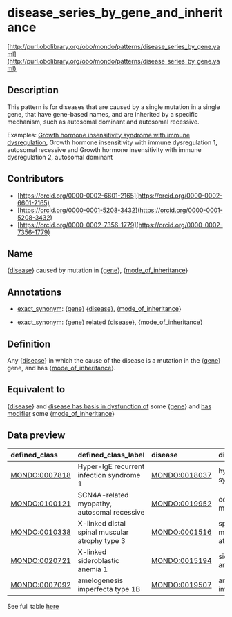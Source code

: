 # disease_series_by_gene_and_inheritance 

[http://purl.obolibrary.org/obo/mondo/patterns/disease_series_by_gene.yaml](http://purl.obolibrary.org/obo/mondo/patterns/disease_series_by_gene.yaml)
## Description 

This pattern is for diseases that are caused by a single mutation in a single gene, that have gene-based names, and are inherited by a specific mechanism, such as autosomal dominant and autosomal recessive. 

Examples: [Growth hormone insensitivity syndrome with immune dysregulation](https://omim.org/phenotypicSeries/PS245590), Growth hormone insensitivity with immune dysregulation 1, autosomal recessive and Growth hormone insensitivity with immune dysregulation 2, autosomal dominant
## Contributors 
* [https://orcid.org/0000-0002-6601-2165](https://orcid.org/0000-0002-6601-2165) 
* [https://orcid.org/0000-0001-5208-3432](https://orcid.org/0000-0001-5208-3432) 
* [https://orcid.org/0000-0002-7356-1779](https://orcid.org/0000-0002-7356-1779) 
## Name 

{[disease](http://purl.obolibrary.org/obo/MONDO_0000001)} caused by mutation in {[gene](http://purl.obolibrary.org/obo/SO_0000704)}, {[mode_of_inheritance](http://purl.obolibrary.org/obo/HP_0000005)}

## Annotations 

* [exact_synonym](http://www.geneontology.org/formats/oboInOwl#hasExactSynonym): {[gene](http://purl.obolibrary.org/obo/SO_0000704)} {[disease](http://purl.obolibrary.org/obo/MONDO_0000001)}, {[mode_of_inheritance](http://purl.obolibrary.org/obo/HP_0000005)}

* [exact_synonym](http://www.geneontology.org/formats/oboInOwl#hasExactSynonym): {[gene](http://purl.obolibrary.org/obo/SO_0000704)} related {[disease](http://purl.obolibrary.org/obo/MONDO_0000001)}, {[mode_of_inheritance](http://purl.obolibrary.org/obo/HP_0000005)}

## Definition 

Any {[disease](http://purl.obolibrary.org/obo/MONDO_0000001)} in which the cause of the disease is a mutation in the {[gene](http://purl.obolibrary.org/obo/SO_0000704)} gene, and has {[mode_of_inheritance](http://purl.obolibrary.org/obo/HP_0000005)}.

## Equivalent to 

{[disease](http://purl.obolibrary.org/obo/MONDO_0000001)} and [disease has basis in dysfunction of](http://purl.obolibrary.org/obo/RO_0004020) some {[gene](http://purl.obolibrary.org/obo/SO_0000704)} and [has modifier](http://purl.obolibrary.org/obo/RO_0002573) some {[mode_of_inheritance](http://purl.obolibrary.org/obo/HP_0000005)}

## Data preview 
| defined_class                                | defined_class_label                            | disease                                      | disease_label           | gene                              | gene_label   | mode_of_inheritance                       | mode_of_inheritance_label       |
|:---------------------------------------------|:-----------------------------------------------|:---------------------------------------------|:------------------------|:----------------------------------|:-------------|:------------------------------------------|:--------------------------------|
| [MONDO:0007818](http://purl.obolibrary.org/obo/MONDO_0007818) | Hyper-IgE recurrent infection syndrome 1       | [MONDO:0018037](http://purl.obolibrary.org/obo/MONDO_0018037) | hyper-IgE syndrome      | http://identifiers.org/hgnc/11364 | STAT3        | [HP:0000006](http://purl.obolibrary.org/obo/HP_0000006) | Autosomal dominant inheritance  |
| [MONDO:0100121](http://purl.obolibrary.org/obo/MONDO_0100121) | SCN4A-related myopathy, autosomal recessive    | [MONDO:0019952](http://purl.obolibrary.org/obo/MONDO_0019952) | congenital myopathy     | http://identifiers.org/hgnc/10591 | SCN4A        | [HP:0000007](http://purl.obolibrary.org/obo/HP_0000007) | Autosomal recessive inheritance |
| [MONDO:0010338](http://purl.obolibrary.org/obo/MONDO_0010338) | X-linked distal spinal muscular atrophy type 3 | [MONDO:0001516](http://purl.obolibrary.org/obo/MONDO_0001516) | spinal muscular atrophy | http://identifiers.org/hgnc/869   | ATP7A        | [HP:0001417](http://purl.obolibrary.org/obo/HP_0001417) | X-linked inheritance            |
| [MONDO:0020721](http://purl.obolibrary.org/obo/MONDO_0020721) | X-linked sideroblastic anemia 1                | [MONDO:0015194](http://purl.obolibrary.org/obo/MONDO_0015194) | sideroblastic anemia    | http://identifiers.org/hgnc/397   | ALAS2        | [HP:0001417](http://purl.obolibrary.org/obo/HP_0001417) | X-linked inheritance            |
| [MONDO:0007092](http://purl.obolibrary.org/obo/MONDO_0007092) | amelogenesis imperfecta type 1B                | [MONDO:0019507](http://purl.obolibrary.org/obo/MONDO_0019507) | amelogenesis imperfecta | http://identifiers.org/hgnc/3344  | ENAM         | [HP:0000006](http://purl.obolibrary.org/obo/HP_0000006) | Autosomal dominant inheritance  |

See full table [here](https://github.com/monarch-initiative/mondo/blob/master/src/patterns/data/matches/disease_series_by_gene_and_inheritance.tsv) 
